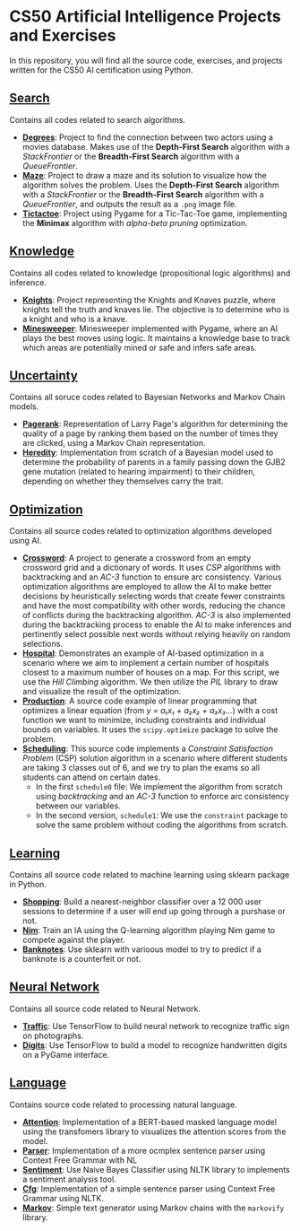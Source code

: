 # CS50 Artificial Intelligence Projects and Exercises

In this repository, you will find all the source code, exercises, and projects written for the CS50 AI certification using Python.

## [Search](search)
Contains all codes related to search algorithms.

* **[Degrees](search/degrees)**: Project to find the connection between two actors using a movies database. Makes use of the **Depth-First Search** algorithm with a *StackFrontier* or the **Breadth-First Search** algorithm with a *QueueFrontier*.
* **[Maze](search/maze/)**: Project to draw a maze and its solution to visualize how the algorithm solves the problem. Uses the **Depth-First Search** algorithm with a *StackFrontier* or the **Breadth-First Search** algorithm with a *QueueFrontier*, and outputs the result as a `.png` image file.
* **[Tictactoe](search/tictactoe/)**: Project using Pygame for a Tic-Tac-Toe game, implementing the **Minimax** algorithm with *alpha-beta pruning* optimization.

## [Knowledge](knowledge/)
Contains all codes related to knowledge (propositional logic algorithms) and inference.

* **[Knights](knowledge/knights/)**: Project representing the Knights and Knaves puzzle, where knights tell the truth and knaves lie. The objective is to determine who is a knight and who is a knave.
* **[Minesweeper](knowledge/minesweeper/)**: Minesweeper implemented with Pygame, where an AI plays the best moves using logic. It maintains a knowledge base to track which areas are potentially mined or safe and infers safe areas.

##  [Uncertainty](/uncertainty)
Contains all soruce codes related to Bayesian Networks and Markov Chain models.

* **[Pagerank](/uncertainty/pagerank/)**: Representation of Larry Page's algorithm for determining the quality of a page by ranking them based on the number of times they are clicked, using a Markov Chain representation.
* **[Heredity](/uncertainty/heredity/)**: Implementation from scratch of a Bayesian model used to determine the probability of parents in a family passing down the GJB2 gene mutation (related to hearing impairment) to their children, depending on whether they themselves carry the trait.

## [Optimization](/optimization/)
Contains all source codes related to optimization algorithms developed using AI.

* **[Crossword](/optimization/crossword/)**: A project to generate a crossword from an empty crossword grid and a dictionary of words. It uses *CSP* algorithms with backtracking and an *AC-3* function to ensure arc consistency. Various optimization algorithms are employed to allow the AI to make better decisions by heuristically selecting words that create fewer constraints and have the most compatibility with other words, reducing the chance of conflicts during the backtracking algorithm. *AC-3* is also implemented during the backtracking process to enable the AI to make inferences and pertinently select possible next words without relying heavily on random selections.
* **[Hospital](/optimization/lecture_source_codes/hospitals/)**: Demonstrates an example of AI-based optimization in a scenario where we aim to implement a certain number of hospitals closest to a maximum number of houses on a map. For this script, we use the *Hill Climbing* algorithm. We then utilize the *PIL* library to draw and visualize the result of the optimization.
* **[Production](/optimization/lecture_source_codes/production/)**: A source code example of linear programming that optimizes a linear equation (from *y = a₁x₁ + a₂x₂ + a₃x₃...*) with a cost function we want to minimize, including constraints and individual bounds on variables. It uses the `scipy.optimize` package to solve the problem.
* **[Scheduling](/optimization/lecture_source_codes/scheduling/)**: This source code implements a *Constraint Satisfaction Problem* (CSP) solution algorithm in a scenario where different students are taking 3 classes out of 6, and we try to plan the exams so all students can attend on certain dates.
  * In the first `schedule0` file: We implement the algorithm from scratch using *backtracking* and an *AC-3* function to enforce arc consistency between our variables.
  * In the second version, `schedule1`: We use the `constraint` package to solve the same problem without coding the algorithms from scratch.

## **[Learning](/learning/)**
Contains all source code related to machine learning using sklearn package in Python.

* **[Shopping](/learning/shopping/)**: Build a nearest-neighbor classifier over a 12 000 user sessions to determine if a user will end up going through a purshase or not.
* **[Nim](/learning/nim/)**: Train an IA using the Q-learning algorithm playing Nim game to compete against the player.
* **[Banknotes](learning/lecture_source_codes/banknotes/)**: Use sklearn with varioous model to try to predict if a banknote is a counterfeit or not.

## **[Neural Network](/neural_network/)**
Contains all source code related to Neural Network.
* **[Traffic](/neural_network/traffic/)**: Use TensorFlow to build neural network to recognize traffic sign on photographs.
* **[Digits](/neural_network/lecture_source_codes/digits/)**: Use TensorFlow to build a model to recognize handwritten digits on a PyGame interface.

## **[Language](/language/)**
Contains source code related to processing natural language.
* **[Attention](/language/attention/)**: Implementation of a BERT-based masked language model using the transfomers library to visualizes the attention scores from the model. 
* **[Parser](/language/parser/)**: Implementation of a more ocmplex sentence parser using Context Free Grammar with NL
* **[Sentiment](/language/lecture_source_codes/sentiment/)**: Use Naive Bayes Classifier using NLTK library to implements a sentiment analysis tool.
* **[Cfg](/language/lecture_source_codes/cfg/)**: Implementation of a simple sentence parser using Context Free Grammar using NLTK.
* **[Markov](/language/lecture_source_codes/markov/)**: Simple text generator using Markov chains with the `markovify` library.


